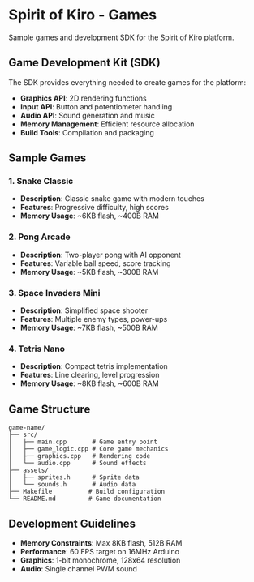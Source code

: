 # Spirit of Kiro - Games

Sample games and development SDK for the Spirit of Kiro platform.

## Game Development Kit (SDK)

The SDK provides everything needed to create games for the platform:

- **Graphics API**: 2D rendering functions
- **Input API**: Button and potentiometer handling
- **Audio API**: Sound generation and music
- **Memory Management**: Efficient resource allocation
- **Build Tools**: Compilation and packaging

## Sample Games

### 1. Snake Classic
- **Description**: Classic snake game with modern touches
- **Features**: Progressive difficulty, high scores
- **Memory Usage**: ~6KB flash, ~400B RAM

### 2. Pong Arcade
- **Description**: Two-player pong with AI opponent
- **Features**: Variable ball speed, score tracking
- **Memory Usage**: ~5KB flash, ~300B RAM

### 3. Space Invaders Mini
- **Description**: Simplified space shooter
- **Features**: Multiple enemy types, power-ups
- **Memory Usage**: ~7KB flash, ~500B RAM

### 4. Tetris Nano
- **Description**: Compact tetris implementation
- **Features**: Line clearing, level progression
- **Memory Usage**: ~8KB flash, ~600B RAM

## Game Structure

```
game-name/
├── src/
│   ├── main.cpp       # Game entry point
│   ├── game_logic.cpp # Core game mechanics
│   ├── graphics.cpp   # Rendering code
│   └── audio.cpp      # Sound effects
├── assets/
│   ├── sprites.h      # Sprite data
│   └── sounds.h       # Audio data
├── Makefile          # Build configuration
└── README.md         # Game documentation
```

## Development Guidelines

- **Memory Constraints**: Max 8KB flash, 512B RAM
- **Performance**: 60 FPS target on 16MHz Arduino
- **Graphics**: 1-bit monochrome, 128x64 resolution
- **Audio**: Single channel PWM sound